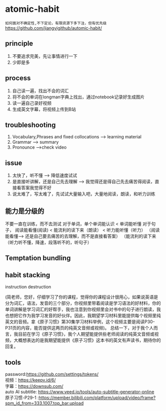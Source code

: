# atomic-habit
`如何面对不确定性,不下定论，有限资源下多下注，但有优先级`  
https://github.com/jiangyigithub/automic-habit/
## principle
1. 不要追求完美，先让事情进行一下
2. 少即是多

## process
1. 自己读一遍，找出不会的词汇
2. 将不会的单词在longman字典上找出，通过notebook记录好生成图片
3. 读一遍自己录好视频
4. 生成英文字幕，将视频上传到B站

## troubleshooting
1. Vocabulary,Phrases and fixed collocations --> learning material
2. Grammar --> summary
3. Pronounce -->check video

## issue
1. 太快了，听不懂  --> 降低速度试试
2. 是直接听讲解，还是自己先去理解 --> 我觉得还是得自己先去痛苦得阅读，直接看答案我觉得不好
3. 说太难了，写太难了，先试试大量输入吧，大量地阅读，朗读，和听力训练

## 能力是分级的
不要一直在训练，而不去测试
对于单词，单个单词能认识 < 单词能听懂
对于句子， 阅读能看懂(阅读) < 能流利的读下来（朗读） < 听力能听懂（听力）
（阅读能看懂--> 还是自己要去痛苦的去理解，而不是直接看答案）
（能流利的读下来
（听力听不懂，降速，段落听不的，听句子）

## Temptation bundling

## habit stacking
instruction destruction

(简老师，您好，仔细学习了你的课程，觉得你的课程设计很用心，如果说英语是分为词汇，语法，发音的三个部分，你视频里带着阅读是学习语法的好材料，你的单词讲解是学习词汇的好帮手，我也注意到你视频里会对书中的句子进行朗读，我也想把它作为我学习发音的好伙伴。因此，我期望学习材料里能提供每个视频里纯英文的音频。拿《原子习惯》第30集学习材料举例，这个视频主要是阅读P30-P31页的内容，能否提供这两页的纯英文音频或视频)。
总结一下，对于我个人而言，我目前在学习《原子习惯》，我个人期望能提供些老师阅读的纯英文音频或视频，大概想表达的是我期望能提供《原子习惯》这本书的英文有声读书，期待你的回复。

## tools
password:https://github.com/settings/tokens/  
视频：https://keepv.id/6/  
字幕：https://downsub.com/  
auto AI subtitle: https://www.veed.io/tools/auto-subtitle-generator-online  
原子习惯-P29-1 :https://member.bilibili.com/platform/upload/video/frame?spm_id_from=333.1007.top_bar.upload  